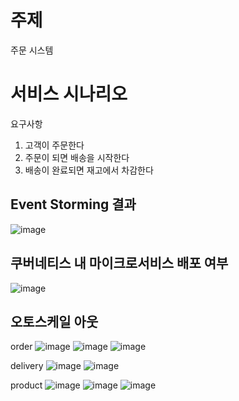 # 주제
주문 시스템

# 서비스 시나리오

요구사항
1. 고객이 주문한다
2. 주문이 되면 배송을 시작한다
3. 배송이 완료되면 재고에서 차감한다

## Event Storming 결과
![image](https://github.com/23911010/mall/assets/136041567/3328f9a4-a2fc-418f-b5e7-7e1b58d06312)

## 쿠버네티스 내 마이크로서비스 배포 여부
![image](https://github.com/23911010/mall/assets/136041567/e1ff8116-32ab-4e17-afa8-59fc639854f5)

## 오토스케일 아웃
order
![image](https://github.com/23911010/mall/assets/136041567/4352a754-90a4-459d-ad3b-38ff8aa9f129)
![image](https://github.com/23911010/mall/assets/136041567/f3fb1bd1-88b7-4057-addd-cf82d50603dd)
![image](https://github.com/23911010/mall/assets/136041567/0532c4c6-3718-47bf-b06d-67039bbdd90c)

delivery
![image](https://github.com/23911010/mall/assets/136041567/f4719549-8992-470c-8dcc-68ec67c3003f)
![image](https://github.com/23911010/mall/assets/136041567/22430164-cb87-4d3a-9bdd-a5bb3bf15489)

product
![image](https://github.com/23911010/mall/assets/136041567/3159d9d3-0553-4d81-a48b-15a09396fe11)
![image](https://github.com/23911010/mall/assets/136041567/aed0531d-8334-4511-a54c-c15de3528286)
![image](https://github.com/23911010/mall/assets/136041567/69fd076a-9aa8-4cbb-b0fc-9cb0a8ca7418)
